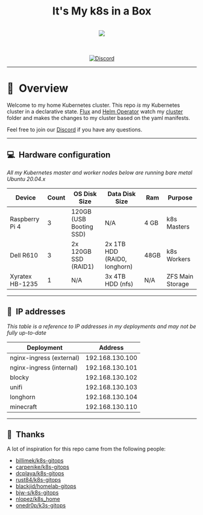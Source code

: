 <h1 align="center">
  It's My k8s in a Box
  <br />
  <br />
  <img src="https://i.imgur.com/p1RzXjQ.png">
</h1>
<br />
<div align="center">

[![Discord](https://img.shields.io/badge/discord-chat-7289DA.svg?maxAge=60&style=flat-square)](https://discord.gg/DNCynrJ)

</div>

---

# :book:&nbsp; Overview

Welcome to my home Kubernetes cluster. This repo _is_ my Kubernetes cluster in a declarative state. [Flux](https://github.com/fluxcd/flux) and [Helm Operator](https://github.com/fluxcd/helm-operator) watch my [cluster](./cluster/) folder and makes the changes to my cluster based on the yaml manifests.

Feel free to join our [Discord](https://discord.gg/DNCynrJ) if you have any questions.

---

## :computer:&nbsp; Hardware configuration

_All my Kubernetes master and worker nodes below are running bare metal Ubuntu 20.04.x_

| Device                  | Count | OS Disk Size            | Data Disk Size                           | Ram  | Purpose |
|-------------------------|-------|-------------------------|------------------------------------------|------|---------|
| Raspberry Pi 4          | 3     | 120GB (USB Booting SSD) | N/A                                      | 4 GB | k8s Masters |
| Dell R610               | 3     | 2x 120GB SSD (RAID1)    | 2x 1TB HDD (RAID0, longhorn)             | 48GB | k8s Workers |
| Xyratex HB-1235         | 1     | N/A                     | 3x 4TB HDD (nfs)                         | N/A  | ZFS Main Storage |

---

## :memo:&nbsp; IP addresses

_This table is a reference to IP addresses in my deployments and may not be fully up-to-date_

| Deployment               | Address        |
|--------------------------|----------------|
| nginx-ingress (external) | 192.168.130.100 |
| nginx-ingress (internal) | 192.168.130.101 |
| blocky                   | 192.168.130.102 |
| unifi                    | 192.168.130.103 |
| longhorn                 | 192.168.130.104 |
| minecraft                | 192.168.130.110 |

---

## :handshake:&nbsp; Thanks

A lot of inspiration for this repo came from the following people:

- [billimek/k8s-gitops](https://github.com/billimek/k8s-gitops)
- [carpenike/k8s-gitops](https://github.com/carpenike/k8s-gitops)
- [dcplaya/k8s-gitops](https://github.com/dcplaya/k8s-gitops)
- [rust84/k8s-gitops](https://github.com/rust84/k8s-gitops)
- [blackjid/homelab-gitops](https://github.com/blackjid/homelab-gitops)
- [bjw-s/k8s-gitops](https://github.com/bjw-s/k8s-gitops)
- [nlopez/k8s_home](https://github.com/nlopez/k8s_home)
- [onedr0p/k3s-gitops](https://github.com/onedr0p/k3s-gitops)
